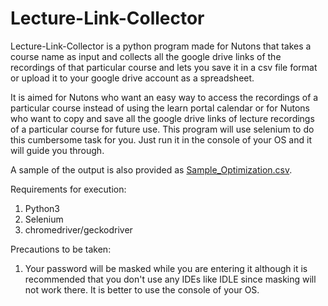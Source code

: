 # Lecture-Link-Collector
Lecture-Link-Collector is a python program made for Nutons that takes a course name as input and collects all the google drive links of the recordings of that particular course and lets you save it in a csv file format or upload it to your google drive account as a spreadsheet. 

  It is aimed for Nutons who want an easy way to access the recordings of a particular course instead of using the learn portal calendar or for Nutons who want to copy and save all the google drive links of lecture recordings of a particular course for future use. 
This program will use selenium to do this cumbersome task for you.
Just run it in the console of your OS and it will guide you through.

  A sample of the output is also provided as [Sample_Optimization.csv](Sample_Optimization.csv).
  
Requirements for execution:
1. Python3
2. Selenium
3. chromedriver/geckodriver
  
  Precautions to be taken: 
1. Your password will be masked while you are entering it although it is recommended that you don't use any IDEs like IDLE since masking will not work there. It is better to use the console of your OS.
